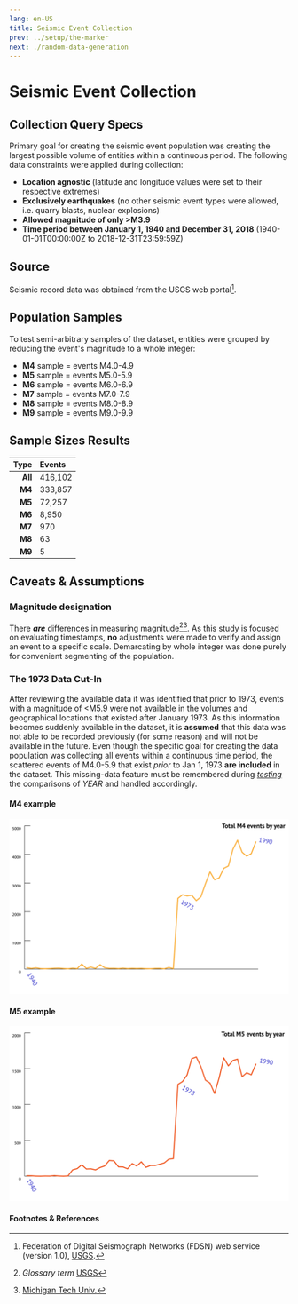 ```yaml
---
lang: en-US
title: Seismic Event Collection
prev: ../setup/the-marker
next: ./random-data-generation
---
```


# Seismic Event Collection

## Collection Query Specs

Primary goal for creating the seismic event population was creating the largest possible volume of entities within a continuous period. The following data constraints were applied during collection:

- **Location agnostic** (latitude and longitude values were set to their respective extremes)
- **Exclusively earthquakes** (no other seismic event types were allowed, i.e. quarry blasts, nuclear explosions)
- **Allowed magnitude of only >M3.9**
- **Time period between January 1, 1940 and December 31, 2018** (1940-01-01T00:00:00Z to 2018-12-31T23:59:59Z)

## Source

Seismic record data was obtained from the USGS web portal[^first].

## Population Samples

To test semi-arbitrary samples of the dataset, entities were grouped by reducing the event's magnitude to a whole integer:

- **M4** sample = events M4.0-4.9
- **M5** sample = events M5.0-5.9
- **M6** sample = events M6.0-6.9
- **M7** sample = events M7.0-7.9
- **M8** sample = events M8.0-8.9
- **M9** sample = events M9.0-9.9

## Sample Sizes Results

| Type    |  Events  |
| ------: | :------- |
| **All** | 416,102  |
| **M4**  | 333,857  |
| **M5**  | 72,257   |
| **M6**  | 8,950    |
| **M7**  | 970      |
| **M8**  | 63       |
| **M9**  | 5        |

## Caveats & Assumptions

### Magnitude designation

There ***are*** differences in measuring magnitude[^second][^third]. As this study is focused on evaluating timestamps, **no** adjustments were made to verify and assign an event to a specific scale. Demarcating by whole integer was done purely for convenient segmenting of the population.

### The 1973 Data Cut-In

After reviewing the available data it was identified that prior to 1973, events with a magnitude of <M5.9 were not available in the volumes and geographical locations that existed after January 1973. As this information becomes suddenly available in the dataset, it is **assumed** that this data was not able to be recorded previously (for some reason) and will not be available in the future. Even though the specific goal for creating the data population was collecting all events within a continuous time period, the scattered events of M4.0-5.9 that exist _prior_ to Jan 1, 1973 **are included** in the dataset. This missing-data feature must be remembered during [_testing_](../setup/time-issues.md#year-issues) the comparisons of _YEAR_ and handled accordingly.

#### M4 example

![M4 1973 Cut-in](../_media/graphs/single-yr-m4s.svg)

#### M5 example

![M5 1973 Cut-in](../_media/graphs/single-yr-m5s.svg)

#### Footnotes & References

[^first]: Federation of Digital Seismograph Networks (FDSN) web service (version 1.0), [USGS](https://earthquake.usgs.gov/fdsnws/event/1/). 
[^second]: _Glossary term_ [USGS](https://earthquake.usgs.gov/learn/glossary/?term=magnitude)
[^third]: [Michigan Tech Univ.](http://www.geo.mtu.edu/UPSeis/intensity.html)